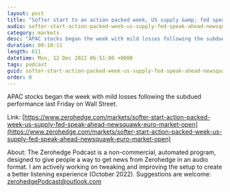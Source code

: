 ```yaml
---
layout: post
title: "Softer start to an action packed week, US supply &amp; fed speak ahead - Newsquawk Euro Market Open"
audio: softer-start-action-packed-week-us-supply-fed-speak-ahead-newsquawk-euro-market-open-0
category: markets
desc: "APAC stocks began the week with mild losses following the subdued performance last Friday on Wall Street."
duration: 00:10:11
length: 611
datetime: Mon, 12 Dec 2022 06:51:00 +0000
tags: podcast
guid: softer-start-action-packed-week-us-supply-fed-speak-ahead-newsquawk-euro-market-open-0
order: 0
---
```

APAC stocks began the week with mild losses following the subdued performance last Friday on Wall Street.

Link: [https://www.zerohedge.com/markets/softer-start-action-packed-week-us-supply-fed-speak-ahead-newsquawk-euro-market-open](https://www.zerohedge.com/markets/softer-start-action-packed-week-us-supply-fed-speak-ahead-newsquawk-euro-market-open)

About: The Zerohedge Podcast is a non-commercial, automated program, designed to give people a way to get news from Zerohedge in an audio format.  I am actively working on tweaking and improving the setup to create a better listening experience (October 2022).  Suggestions are welcome: [zerohedgePodcast@outlook.com](mailto:zerohedgePodcast@outlook.com)